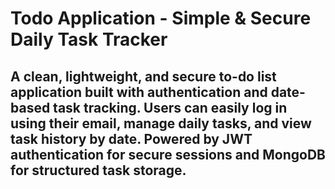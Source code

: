  # Todo Application - Simple & Secure Daily Task Tracker
## 
## A clean, lightweight, and secure to-do list application built with authentication and date-based task tracking. Users can easily log in using their email, manage daily tasks, and view task history by date. Powered by JWT authentication for secure sessions and MongoDB for structured task storage.

